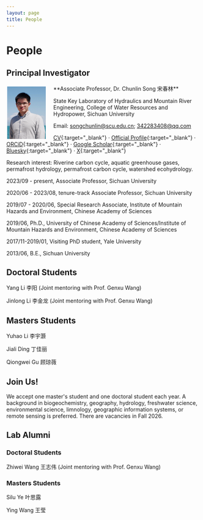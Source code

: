 ```yaml
---
layout: page
title: People
---
```


# People

## Principal Investigator
<img align="left" src="/files/images/Chunlin_avatar.jpg" style="width: 20%; margin:5px 20px 2px 2px;">
**Associate Professor, Dr. Chunlin Song 宋春林**

State Key Laboratory of Hydraulics and Mountain River Engineering, College of Water Resources and Hydropower, Sichuan University

Email: [songchunlin@scu.edu.cn](mailto:songchunlin@scu.edu.cn); [342283408@qq.com](mailto:342283408@qq.com)

[CV](http://songchunlin.net/files/others/songchunlin_cv.pdf){:target="_blank"} · [Official Profile](https://cwrh.scu.edu.cn/info/1049/2222.htm){:target="_blank"} · [ORCiD](http://orcid.org/0000-0003-3627-2350){:target="_blank"}  · [Google Scholar](https://scholar.google.com/citations?user=ULVszuoAAAAJ){:target="_blank"} · [Bluesky](https://bsky.app/profile/songchunlin.bsky.social){:target="_blank"} · [X](https://x.com/SongChunlin){:target="_blank"}

Research interest: Riverine carbon cycle, aquatic greenhouse gases, permafrost hydrology, permafrost carbon cycle, watershed ecohydrology.

2023/09 - present, Associate Professor, Sichuan University

2020/06 - 2023/08, tenure-track Associate Professor, Sichuan University
 
2019/07 - 2020/06, Special Research Associate, Institute of Mountain Hazards and Environment, Chinese Academy of Sciences
 
2019/06, Ph.D., University of Chinese Academy of Sciences/Institute of Mountain Hazards and Environment, Chinese Academy of Sciences
 
2017/11-2019/01, Visiting PhD student, Yale University
 
2013/06, B.E., Sichuan University
 

## Doctoral Students
Yang Li 李阳 (Joint mentoring with Prof. Genxu Wang)

Jinlong Li 李金龙 (Joint mentoring with Prof. Genxu Wang)

## Masters Students
Yuhao Li 李宇灏

Jiali Ding 丁佳丽

Qiongwei Gu 顾琼薇

## Join Us!
We accept one master's student and one doctoral student each year. A background in biogeochemistry, geography, hydrology, freshwater science, environmental science, limnology, geographic information systems, or remote sensing is preferred. There are vacancies in Fall 2026.

## Lab Alumni
### Doctoral Students
Zhiwei Wang 王志伟 (Joint mentoring with Prof. Genxu Wang)

### Masters Students
Silu Ye 叶思露

Ying Wang 王莹
